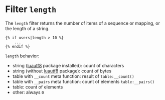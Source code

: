Filter `length`
================

The `length` filter returns the number of items of a sequence or mapping, or the length of a string.

```twig
{% if users|length > 10 %}
    ...
{% endif %}
```

`length` behavior:

* string ([luautf8](https://luarocks.org/modules/dannote/utf8) package installed): count of characters 
* string (without [luautf8](https://luarocks.org/modules/dannote/utf8) package): count of bytes
* table with `__count` meta function: result of `table:__count()`
* table with `__pairs` meta function: count of elements `table:__pairs()`
* table: count of elements 
* other: always `0`